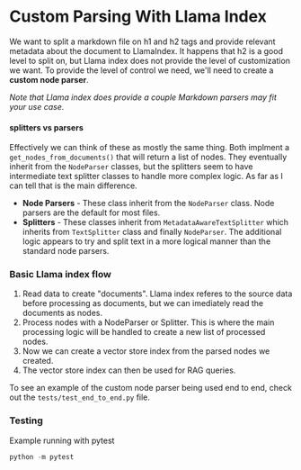 # Custom Parsing With Llama Index

We want to split a markdown file on h1 and h2 tags and provide relevant metadata about the document to LlamaIndex. It happens that h2 is a good level to split on, but Llama index does not provide the level of customization we want. To provide the level of control we need, we'll need to create a **custom node parser**. 

*Note that Llama index does provide a couple Markdown parsers may fit your use case.*

#### splitters vs parsers
Effectively we can think of these as mostly the same thing. Both implment a `get_nodes_from_documents()` that will return a list of nodes. They eventually inherit from the `NodeParser` classes, but the splitters seem to have intermediate text splitter classes to handle more complex logic. As far as I can tell that is the main difference.    

- **Node Parsers** - These class inherit from the `NodeParser` class. Node parsers are the default for most files.
- **Splitters** - These classes inherit from `MetadataAwareTextSplitter` which inherits from `TextSplitter` class and finally `NodeParser`. The additional logic appears to try and split text in a more logical manner than the standard node parsers. 

### Basic Llama index flow
1. Read data to create "documents". Llama index referes to the source data before processing as documents, but we can imediately read the documents as nodes.  
2. Process nodes with a NodeParser or Splitter. This is where the main processing logic will be handled to create a new list of processed nodes.  
3. Now we can create a vector store index from the parsed nodes we created.  
4. The vector store index can then be used for RAG queries.  

To see an example of the custom node parser being used end to end, check out the `tests/test_end_to_end.py` file.


### Testing
Example running with pytest
```python
python -m pytest
```
